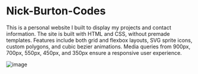 # Nick-Burton-Codes
This is a personal website I built to display my projects and contact information. The site is built with HTML and CSS, without premade templates.  Features include both grid and flexbox layouts, SVG sprite icons, custom polygons, and cubic bezier animations. Media queries from 900px, 700px, 550px, 450px, and 350px ensure a responsive user experience.

![image](https://user-images.githubusercontent.com/125829913/230223166-a37a8326-674f-4856-8a79-8b841a31d2af.png)
